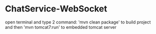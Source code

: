 # ChatService-WebSocket

open terminal and type 2 command: 'mvn clean package' to build project and then 'mvn tomcat7:run' to embedded tomcat server
